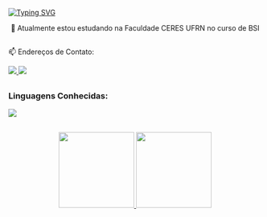 
  [![Typing SVG](https://readme-typing-svg.herokuapp.com/?color=3d85c6&size=35&center=true&vCenter=true&width=1000&lines=Olá,+meu+nome+é+Cláudio+Pereira;Seja+Bem+Vindo!+:%29)](https://git.io/typing-svg)


  <p align="center"> 🌱 Atualmente estou estudando na Faculdade CERES UFRN no curso de BSI </p>

##

  📫 Endereços de Contato:
  
  <a href="mailto:claudioaraujo0109@gmail.com">
    <img src="https://img.shields.io/badge/Gmail-D14836?style=for-the-badge&logo=gmail&logoColor=white">
  </a>
  <a href="https://www.instagram.com/claudio_mtr" target="_blank"><img src="https://img.shields.io/badge/-Instagram-%23E4405F?style=for-the-badge&logo=instagram&logoColor=white">
  </a>
  

##

  <h3> Linguagens Conhecidas: </h3>
    
 <p>
   <a href="https://skillicons.dev">
      <img src="https://skillicons.dev/icons?i=python,c" />
    </a>
 </p>

##
<div align="center" width="100vh">
  <a href="https://github.com/Claudio-Arauj">
  <img height="150em" src="https://github-readme-stats.vercel.app/api?username=Claudio-Arauj&show_icons=true&theme=dark&include_all_commits=false&count_private=true"/>
  <img height="150em" src="https://github-readme-stats.vercel.app/api/top-langs/?username=Claudio-Arauj&layout=compact&langs_count=7&theme=dark"/>
</div>

